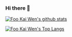 ### Hi there 👋

<!--
**FooKaiWen/FooKaiWen** is a ✨ _special_ ✨ repository because its `README.md` (this file) appears on your GitHub profile.

Here are some ideas to get you started:

- 🔭 I’m currently working on ...
- 🌱 I’m currently learning ...
- 👯 I’m looking to collaborate on ...
- 🤔 I’m looking for help with ...
- 💬 Ask me about ...
- 📫 How to reach me: ...
- 😄 Pronouns: ...
- ⚡ Fun fact: ...
-->

[![Foo Kai Wen's github stats](https://github-readme-stats.vercel.app/api?username=FooKaiWen&show_icons=true&count_private=true)](https://github.com/FooKaiWen/)

[![Foo Kai Wen's Top Langs](https://github-readme-stats.vercel.app/api/top-langs/?username=FooKaiWen&layout=compact&count_private=true)](https://github.com/FooKaiWen)
